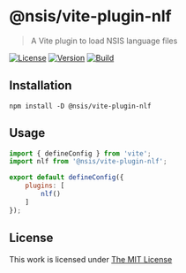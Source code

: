 # @nsis/vite-plugin-nlf

> A Vite plugin to load NSIS language files

[![License](https://img.shields.io/github/license/idleberg//vite-plugin-nlf?color=blue&style=for-the-badge)](https://github.com/idleberg//vite-plugin-nlf/blob/main/LICENSE)
[![Version](https://img.shields.io/npm/v/@nsis/vite-plugin-nlf?style=for-the-badge)](https://www.npmjs.org/package/@nsis/vite-plugin-nlf)
[![Build](https://img.shields.io/github/actions/workflow/status/idleberg//vite-plugin-nlf/tests.yml?style=for-the-badge)](https://github.com/idleberg//vite-plugin-nlf/actions)

## Installation

`npm install -D @nsis/vite-plugin-nlf`

## Usage

```js
import { defineConfig } from 'vite';
import nlf from '@nsis/vite-plugin-nlf';

export default defineConfig({
    plugins: [
        nlf()
    ]
});
```

## License

This work is licensed under [The MIT License](LICENSE)
